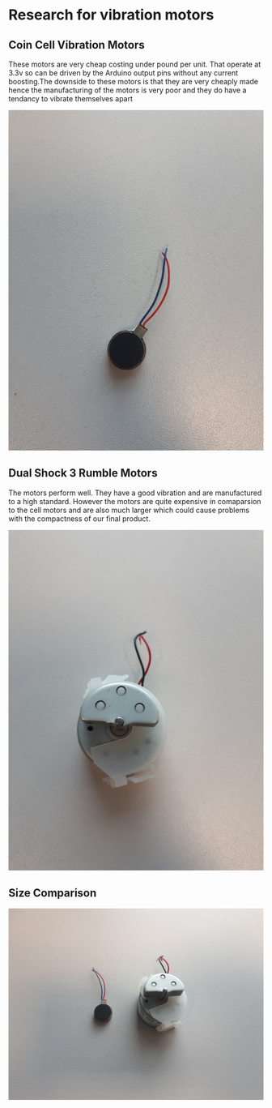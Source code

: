 # Research for vibration motors

## Coin Cell Vibration Motors

These motors are very cheap costing under pound per unit. That operate at 3.3v so can be driven by the Arduino output pins without any
current boosting.The downside to these motors is that they are very cheaply made hence the manufacturing of the motors is very poor and 
they do have a tendancy to vibrate themselves apart

![Coin Cell motor](https://github.com/tommaddoxsoftware/AINT354-VRHaptics/blob/arduino/Pictures/Coin%20Cell%20.jpg)


## Dual Shock 3 Rumble Motors

The motors perform well. They have a good vibration and are manufactured to a high standard. However the motors are quite expensive in 
comaparsion to the cell motors and are also much larger which could cause problems with the compactness of our final product.

![Dual Shock Rumble Motor](https://github.com/tommaddoxsoftware/AINT354-VRHaptics/blob/arduino/Pictures/Rumble.jpg)


## Size Comparison 

![Dual Shock Rumble Motor and Cell](https://github.com/tommaddoxsoftware/AINT354-VRHaptics/blob/arduino/Pictures/Cell%20and%20Rumble.jpg)
